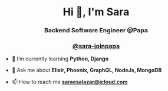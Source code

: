 <h1 align="center">Hi 👋, I'm Sara</h1>
<h3 align="center">Backend Software Engineer @Papa</h3>
<h3 align="center"><a href="https://github.com/sara-joinpapa">@sara-joinpapa</a></h3>

- 🌱 I’m currently learning **Python, Django**

- 💬 Ask me about **Elixir, Phoenix, GraphQL, NodeJs, MongoDB**

- 📫 How to reach me **saraesalazar@icloud.com**

